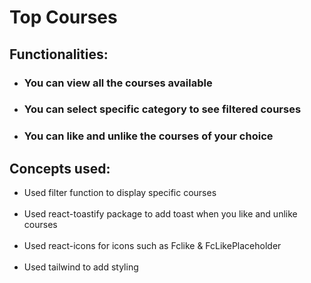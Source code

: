 <h1> Top Courses</h1> 
<h2>Functionalities:</h2>
<ul>
  <li><h3>You can view all the courses available</h3></li>
  <li><h3>You can select specific category to see filtered courses</h3></li>
  <li><h3> You can like and unlike the courses of your choice</h3></li>
</ul>
<h2>Concepts used:</h2>
<ul>
  <li>Used filter function to display specific courses </li><br/>
  <li>Used react-toastify package to add toast when you like and unlike courses</li><br/>
  <li>Used react-icons for icons such as Fclike & FcLikePlaceholder</li><br/>
  <li>Used tailwind to add styling</li><br/>
</ul>
